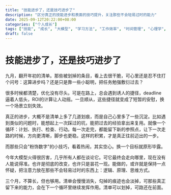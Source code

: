 ```yaml
---
title: "技能进步了，还是技巧进步了"
description: "区分真正的技能进步和表面的技巧提升，关注那些不会轻易过时的能力"
date: 2025-09-12T20:22:00+08:00
categories: ["个人成长"]
tags: ["技能", "成长", "大模型", "学习方法", "工作效率", "时间管理", "心理学", "认知", "自我提升"]
draft: false
---
```


# 技能进步了，还是技巧进步了

九月，翻开年初的清单。那些被划掉的条目，看上去很干脆，可心里还是忍不住打个问号：这算进步吗？还是只是靠一些小聪明，把任务勉强敷衍过去？

很多时候都清楚，优化没有尽头。可是在路上，总会遇到诱人的捷径，deadline逼着人低头，ROI的计算让人动摇。一旦顺从，这些捷径就变成了短暂的安慰，换一个场景立刻失效。

真正的进步，大概不是清单上多了几道划痕，而是自己心里多了一些沉淀。比如遇到类似的问题时，能想起上一次踩过的坑，能把过去的经验拿出来复用。就像一个循环：计划、执行、检查、行动。每一次走完，都能留下新的参照点，让下一次走路的时候，方向更清晰，脚步也更稳。这样的积累，才是真正往前迈出的一步。

而那些只会"粉饰数字"的小技巧，看着热闹，其实空心。换一个目标就原形毕露。

今年大模型火得很厉害，几乎所有人都在谈论它。可它最终会走向哪里，现在没有人能说得准。也许是彻底的改变，也许只是昙花一现。能做的，或许就是保持一点怀疑，把注意力放在那些不会轻易过时的东西上：逻辑、原理、思维方式。

三个月，不算长，但也够用。清单会慢慢消失，勾掉的痕迹也会淡掉，可那些真正留下来的能力，会在下一个循环里继续发挥作用。清单可以划掉，可路还在前面。